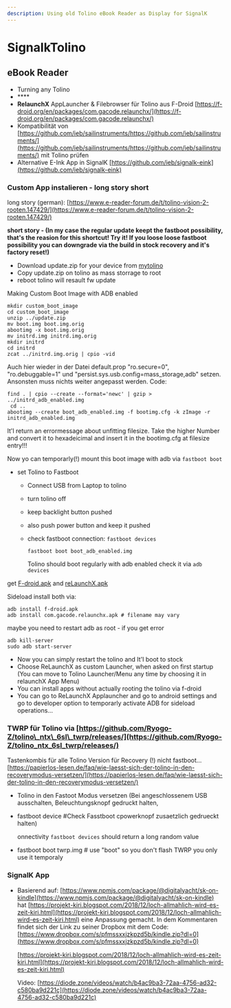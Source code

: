 ```yaml
---
description: Using old Tolino eBook Reader as Display for SignalK
---
```


# SignalkTolino

## eBook Reader

* Turning any Tolino
* \*\*\*\*
* **RelaunchX** AppLauncher & Filebrowser für Tolino aus F-Droid [https://f-droid.org/en/packages/com.gacode.relaunchx/](https://f-droid.org/en/packages/com.gacode.relaunchx/)
* Kompatibilität von [https://github.com/ieb/sailinstruments/https://github.com/ieb/sailinstruments/](https://github.com/ieb/sailinstruments/https://github.com/ieb/sailinstruments/) mit Tolino prüfen
* Alternative E-Ink App in SignalK [https://github.com/ieb/signalk-eink](https://github.com/ieb/signalk-eink)

### Custom App instalieren - long story short

long story \(german\): [https://www.e-reader-forum.de/t/tolino-vision-2-rooten.147429/](https://www.e-reader-forum.de/t/tolino-vision-2-rooten.147429/)

**short story - \(In my case the regular update keept the fastboot possibility, that's the reasion for this shortcut! Try it! If you loose loose fastboot possibility you can downgrade via the build in stock recovery and it's factory reset!\)**

* Download update.zip for your device from [mytolino](https://mytolino.de/software-updates/)
* Copy update.zip on tolino as mass storrage to root
* reboot tolino will resault fw update

Making Custom Boot Image with ADB enabled

```text
mkdir custom_boot_image
cd custom_boot_image
unzip ../update.zip
mv boot.img boot.img.orig
abootimg -x boot.img.orig
mv initrd.img initrd.img.orig
mkdir initrd
cd initrd
zcat ../initrd.img.orig | cpio -vid
```

Auch hier wieder in der Datei default.prop "ro.secure=0", "ro.debuggable=1" und "persist.sys.usb.config=mass\_storage,adb" setzen. Ansonsten muss nichts weiter angepasst werden. Code:

```text
find . | cpio --create --format='newc' | gzip > ../initrd_adb_enabled.img
 cd ..
abootimg --create boot_adb_enabled.img -f bootimg.cfg -k zImage -r initrd_adb_enabled.img
```

It'l return an errormessage about unfitting filesize. Take the higher Number and convert it to hexadeicimal and insert it in the bootimg.cfg at filesize entry!!!

Now yo can temporarly\(!\) mount this boot image with adb via `fastboot boot`

* set Tolino to Fastboot
  * Connect USB from Laptop to tolino
  * turn tolino off
  * keep backlight button pushed
  * also push power button and keep it pushed
  * check fastboot connection: `fastboot devices`

    ```text
    fastboot boot boot_adb_enabled.img
    ```

    Tolino should boot regularly with adb enabled check it via `adb devices`

get [F-droid.apk](https://f-droid.org) and [reLaunchX.apk](https://f-droid.org/de/packages/com.gacode.relaunchx/)

Sideload install both via:

```text
adb install f-droid.apk
adb install com.gacode.relaunchx.apk # filename may vary
```

maybe you need to restart adb as root - if you get error

```text
adb kill-server
sudo adb start-server
```

* Now you can simply restart the tolino and It'l boot to stock
* Choose ReLaunchX as custom Launcher, when asked on first startup \(You can move to Tolino Launcher/Menu any time by choosing it in relaunchX App Menu\)
* You can install apps without actually rooting the tolino via f-droid
* You can go to ReLaunchX Applauncher and go to android settings and go to developer option to temporarly activate ADB for sideload operations...

### TWRP für Tolino via [https://github.com/Ryogo-Z/tolino\_ntx\_6sl\_twrp/releases/](https://github.com/Ryogo-Z/tolino_ntx_6sl_twrp/releases/)

Tastenkombis für alle Tolino Version für Recovery \(!\) nicht fastboot... [https://papierlos-lesen.de/faq/wie-laesst-sich-der-tolino-in-den-recoverymodus-versetzen/](https://papierlos-lesen.de/faq/wie-laesst-sich-der-tolino-in-den-recoverymodus-versetzen/)

* Tolino in den Fastoot Modus versetzen \(Bei angeschlossenem USB ausschalten, Beleuchtungsknopf gedruckt halten,
* fastboot device \#Check Fasstboot cpowerknopf zusaetzlich gedrueckt halten\)

  onnectivity `fastboot devices` should return a long random value

* fastboot boot twrp.img \# use "boot" so you don't flash TWRP you only use it temporaly

### SignalK App

* Basierend auf: [https://www.npmjs.com/package/@digitalyacht/sk-on-kindle](https://www.npmjs.com/package/@digitalyacht/sk-on-kindle) hat [https://projekt-kiri.blogspot.com/2018/12/loch-allmahlich-wird-es-zeit-kiri.html](https://projekt-kiri.blogspot.com/2018/12/loch-allmahlich-wird-es-zeit-kiri.html) eine Anpassung gemacht. In dem Kommentaren findet sich der Link zu seiner Dropbox mit dem Code: [https://www.dropbox.com/s/pfmssxxjzkpzd5b/kindle.zip?dl=0](https://www.dropbox.com/s/pfmssxxjzkpzd5b/kindle.zip?dl=0)

  [https://projekt-kiri.blogspot.com/2018/12/loch-allmahlich-wird-es-zeit-kiri.html](https://projekt-kiri.blogspot.com/2018/12/loch-allmahlich-wird-es-zeit-kiri.html)

  Video: [https://diode.zone/videos/watch/b4ac9ba3-72aa-4756-ad32-c580ba9d221c](https://diode.zone/videos/watch/b4ac9ba3-72aa-4756-ad32-c580ba9d221c)

